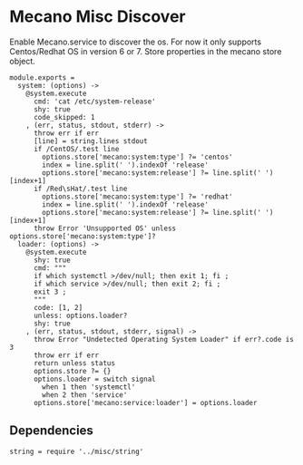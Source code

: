 
# Mecano Misc Discover
Enable Mecano.service to discover the os.
For now it only supports Centos/Redhat OS in version 6 or 7.
Store properties in the mecano store object.

    module.exports =
      system: (options) ->
        @system.execute
          cmd: 'cat /etc/system-release'
          shy: true
          code_skipped: 1
        , (err, status, stdout, stderr) ->
          throw err if err
          [line] = string.lines stdout
          if /CentOS/.test line
            options.store['mecano:system:type'] ?= 'centos'
            index = line.split(' ').indexOf 'release'
            options.store['mecano:system:release'] ?= line.split(' ')[index+1]
          if /Red\sHat/.test line
            options.store['mecano:system:type'] ?= 'redhat'
            index = line.split(' ').indexOf 'release'
            options.store['mecano:system:release'] ?= line.split(' ')[index+1]
          throw Error 'Unsupported OS' unless options.store['mecano:system:type']?
      loader: (options) ->
        @system.execute
          shy: true
          cmd: """
          if which systemctl >/dev/null; then exit 1; fi ;
          if which service >/dev/null; then exit 2; fi ;
          exit 3 ;
          """
          code: [1, 2]
          unless: options.loader?
          shy: true
        , (err, status, stdout, stderr, signal) ->
          throw Error "Undetected Operating System Loader" if err?.code is 3
          throw err if err
          return unless status
          options.store ?= {}
          options.loader = switch signal
            when 1 then 'systemctl'
            when 2 then 'service'
          options.store['mecano:service:loader'] = options.loader
        

## Dependencies

    string = require '../misc/string'
